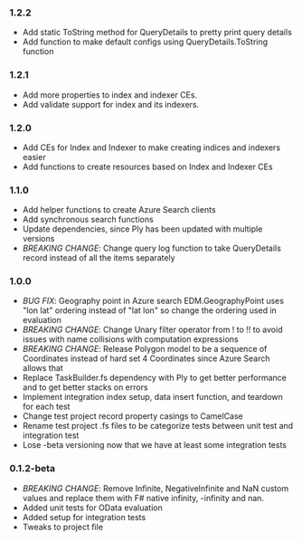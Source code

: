 ### 1.2.2

- Add static ToString method for QueryDetails to pretty print query details
- Add function to make default configs using QueryDetails.ToString function

### 1.2.1

- Add more properties to index and indexer CEs.
- Add validate support for index and its indexers.

### 1.2.0

- Add CEs for Index and Indexer to make creating indices and indexers easier
- Add functions to create resources based on Index and Indexer CEs


### 1.1.0

- Add helper functions to create Azure Search clients
- Add synchronous search functions
- Update dependencies, since Ply has been updated with multiple versions
- *BREAKING CHANGE*: Change query log function to take QueryDetails record instead of all the items separately


### 1.0.0

- *BUG FIX*: Geography point in Azure search EDM.GeographyPoint uses "lon lat" ordering instead of "lat lon" so change the ordering used in evaluation
- *BREAKING CHANGE*: Change Unary filter operator from ! to !! to avoid issues with name collisions with computation expressions
- *BREAKING CHANGE*: Release Polygon model to be a sequence of Coordinates instead of hard set 4 Coordinates since Azure Search allows that
- Replace TaskBuilder.fs dependency with Ply to get better performance and to get better stacks on errors
- Implement integration index setup, data insert function, and teardown for each test
- Change test project record property casings to CamelCase
- Rename test project .fs files to be categorize tests between unit test and integration test
- Lose -beta versioning now that we have at least some integration tests


### 0.1.2-beta

- *BREAKING CHANGE*: Remove Infinite, NegativeInfinite and NaN custom values and replace them with F# native infinity, -infinity and nan.
- Added unit tests for OData evaluation
- Added setup for integration tests
- Tweaks to project file